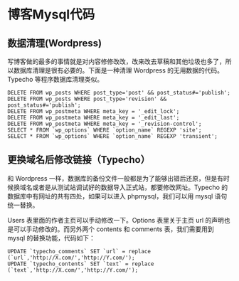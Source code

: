 博客Mysql代码
===

## 数据清理(Wordpress)

写博客做的最多的事情就是对内容修修改改，改来改去草稿和其他垃圾也多了，所以数据库清理是很有必要的。下面是一种清理 Wordpress 的无用数据的代码。Typecho 等程序数据库清理类似。

```
DELETE FROM wp_posts WHERE post_type='post' && post_status#='publish';
DELETE FROM wp_posts WHERE post_type='revision' && post_status#='publish';
DELETE FROM wp_postmeta WHERE meta_key = '_edit_lock';
DELETE FROM wp_postmeta WHERE meta_key = '_edit_last';
DELETE FROM wp_postmeta WHERE meta_key = '_revision-control';
SELECT * FROM `wp_options` WHERE `option_name` REGEXP 'site';
SELECT * FROM `wp_options` WHERE `option_name` REGEXP 'transient';
```

## 更换域名后修改链接（Typecho）

和 Wordpress 一样，数据库的备份文件一般都是为了能够出错后还原，但是有时候换域名或者是从测试站调试好的数据导入正式站，都要修改网址。Typecho 的数据库中有网址的共有四处，如果可以进入 phpmysql，我们可以用 mysql 语句统一替换。

Users 表里面的作者主页可以手动修改一下。Options 表里关于主页 url 的声明也是可以手动修改的。而另外两个 contents 和 comments 表，我们需要用到 mysql 的替换功能，代码如下：

```
UPDATE `typecho_comments` SET `url` = replace (`url`,'http://X.com/','http://Y.com/');
UPDATE `typecho_contents` SET `text` = replace (`text`,'http://X.com/','http://Y.com/');
```

	
